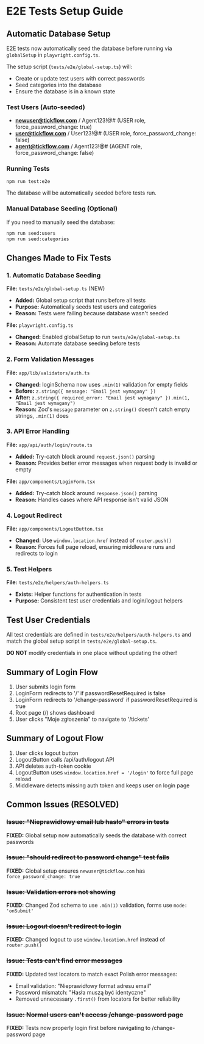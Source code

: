 # E2E Tests Setup Guide

## Automatic Database Setup

E2E tests now automatically seed the database before running via `globalSetup` in `playwright.config.ts`.

The setup script (`tests/e2e/global-setup.ts`) will:
- Create or update test users with correct passwords
- Seed categories into the database
- Ensure the database is in a known state

### Test Users (Auto-seeded)

- **newuser@tickflow.com** / Agent123!@# (USER role, force_password_change: true)
- **user@tickflow.com** / User123!@# (USER role, force_password_change: false)
- **agent@tickflow.com** / Agent123!@# (AGENT role, force_password_change: false)

### Running Tests

```bash
npm run test:e2e
```

The database will be automatically seeded before tests run.

### Manual Database Seeding (Optional)

If you need to manually seed the database:

```bash
npm run seed:users
npm run seed:categories
```

## Changes Made to Fix Tests

### 1. Automatic Database Seeding
**File:** `tests/e2e/global-setup.ts` (NEW)
- **Added:** Global setup script that runs before all tests
- **Purpose:** Automatically seeds test users and categories
- **Reason:** Tests were failing because database wasn't seeded

**File:** `playwright.config.ts`
- **Changed:** Enabled globalSetup to run `tests/e2e/global-setup.ts`
- **Reason:** Automate database seeding before tests

### 2. Form Validation Messages
**File:** `app/lib/validators/auth.ts`
- **Changed:** loginSchema now uses `.min(1)` validation for empty fields
- **Before:** `z.string({ message: "Email jest wymagany" })`
- **After:** `z.string({ required_error: "Email jest wymagany" }).min(1, "Email jest wymagany")`
- **Reason:** Zod's `message` parameter on `z.string()` doesn't catch empty strings, `.min(1)` does

### 3. API Error Handling
**File:** `app/api/auth/login/route.ts`
- **Added:** Try-catch block around `request.json()` parsing
- **Reason:** Provides better error messages when request body is invalid or empty

**File:** `app/components/LoginForm.tsx`
- **Added:** Try-catch block around `response.json()` parsing
- **Reason:** Handles cases where API response isn't valid JSON

### 4. Logout Redirect
**File:** `app/components/LogoutButton.tsx`
- **Changed:** Use `window.location.href` instead of `router.push()`
- **Reason:** Forces full page reload, ensuring middleware runs and redirects to login

### 5. Test Helpers
**File:** `tests/e2e/helpers/auth-helpers.ts`
- **Exists:** Helper functions for authentication in tests
- **Purpose:** Consistent test user credentials and login/logout helpers

## Test User Credentials

All test credentials are defined in `tests/e2e/helpers/auth-helpers.ts` and match the global setup script in `tests/e2e/global-setup.ts`.

**DO NOT** modify credentials in one place without updating the other!

## Summary of Login Flow

1. User submits login form
2. LoginForm redirects to '/' if passwordResetRequired is false
3. LoginForm redirects to '/change-password' if passwordResetRequired is true
4. Root page (/) shows dashboard
5. User clicks "Moje zgłoszenia" to navigate to '/tickets'

## Summary of Logout Flow

1. User clicks logout button
2. LogoutButton calls /api/auth/logout API
3. API deletes auth-token cookie
4. LogoutButton uses `window.location.href = '/login'` to force full page reload
5. Middleware detects missing auth token and keeps user on login page

## Common Issues (RESOLVED)

### ~~Issue: "Nieprawidłowy email lub hasło" errors in tests~~
**FIXED:** Global setup now automatically seeds the database with correct passwords

### ~~Issue: "should redirect to password change" test fails~~
**FIXED:** Global setup ensures `newuser@tickflow.com` has `force_password_change: true`

### ~~Issue: Validation errors not showing~~
**FIXED:** Changed Zod schema to use `.min(1)` validation, forms use `mode: 'onSubmit'`

### ~~Issue: Logout doesn't redirect to login~~
**FIXED:** Changed logout to use `window.location.href` instead of `router.push()`

### ~~Issue: Tests can't find error messages~~
**FIXED:** Updated test locators to match exact Polish error messages:
- Email validation: "Nieprawidłowy format adresu email"
- Password mismatch: "Hasła muszą być identyczne"
- Removed unnecessary `.first()` from locators for better reliability

### ~~Issue: Normal users can't access /change-password page~~
**FIXED:** Tests now properly login first before navigating to /change-password page


